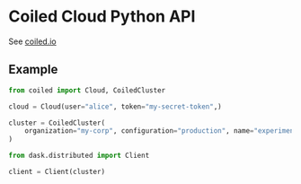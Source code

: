 Coiled Cloud Python API
=======================

See [coiled.io](https://coiled.io)

Example
-------

```python
from coiled import Cloud, CoiledCluster

cloud = Cloud(user="alice", token="my-secret-token",)

cluster = CoiledCluster(
    organization="my-corp", configuration="production", name="experiment-1",
)

from dask.distributed import Client

client = Client(cluster)
```

